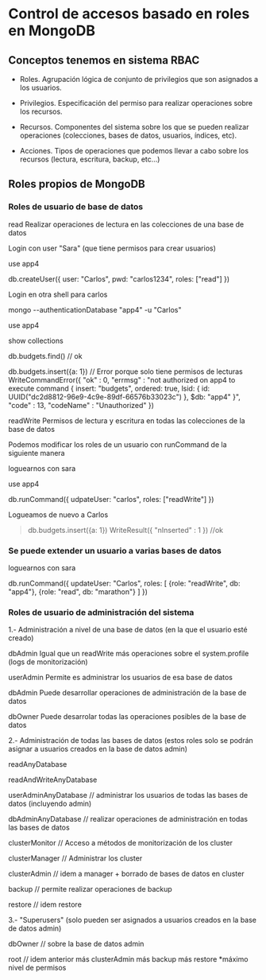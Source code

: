 # Control de accesos basado en roles en MongoDB

## Conceptos tenemos en sistema RBAC

- Roles. Agrupación lógica de conjunto de privilegios que son asignados a los usuarios.

- Privilegios. Especificación del permiso para realizar operaciones sobre los recursos.

- Recursos. Componentes del sistema sobre los que se pueden realizar operaciones (colecciones, 
bases de datos, usuarios, índices, etc).

- Acciones. Tipos de operaciones que podemos llevar a cabo sobre los recursos (lectura, escritura,
backup, etc...)

## Roles propios de MongoDB

### Roles de usuario de base de datos

read Realizar operaciones de lectura en las colecciones de una base de datos

Login con user "Sara" (que tiene permisos para crear usuarios)

use app4

db.createUser({
    user: "Carlos",
    pwd: "carlos1234",
    roles: ["read"]
})

Login en otra shell para carlos

mongo --authenticationDatabase "app4" -u "Carlos"

use app4

show collections

db.budgets.find() // ok

db.budgets.insert({a: 1})  // Error porque solo tiene permisos de lecturas
WriteCommandError({
        "ok" : 0,
        "errmsg" : "not authorized on app4 to execute command { insert: \"budgets\", ordered: true, lsid: { id: UUID(\"dc2d8812-96e9-4c9e-89df-66576b33023c\") }, $db: \"app4\" }",
        "code" : 13,
        "codeName" : "Unauthorized"
})

readWrite Permisos de lectura y escritura en todas las colecciones de la base de datos

Podemos modificar los roles de un usuario con runCommand de la siguiente manera

loguearnos con sara

use app4

db.runCommand({
    udpateUser: "carlos",
    roles: ["readWrite"]
})

Logueamos de nuevo a Carlos

> db.budgets.insert({a: 1})
WriteResult({ "nInserted" : 1 }) //ok

### Se puede extender un usuario a varias bases de datos

loguearnos con sara

db.runCommand({
    updateUser: "Carlos",
    roles: [
        {role: "readWrite", db: "app4"},
        {role: "read", db: "marathon"}
    ]
})

### Roles de usuario de administración del sistema

1.- Administración a nivel de una base de datos (en la que el usuario esté creado)

dbAdmin Igual que un readWrite más operaciones sobre el system.profile (logs de monitorización)

userAdmin Permite es administrar los usuarios de esa base de datos

dbAdmin Puede desarrollar operaciones de administración de la base de datos

dbOwner Puede desarrolar todas las operaciones posibles de la base de datos

2.- Administración de todas las bases de datos (estos roles solo se podrán asignar a
usuarios creados en la base de datos admin)

readAnyDatabase

readAndWriteAnyDatabase

userAdminAnyDatabase // administrar los usuarios de todas las bases de datos (incluyendo admin)

dbAdminAnyDatabase // realizar operaciones de administración en todas las bases de datos

clusterMonitor // Acceso a métodos de monitorización de los cluster 

clusterManager // Administrar los cluster

clusterAdmin // idem a manager + borrado de bases de datos en cluster

backup // permite realizar operaciones de backup

restore // idem restore

3.- "Superusers" (solo pueden ser asignados a usuarios creados en la base de datos admin)

dbOwner // sobre la base de datos admin 

root // idem anterior más clusterAdmin más backup más restore *máximo nivel de permisos


